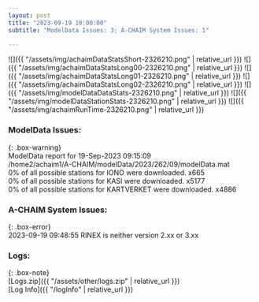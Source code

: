 ```yaml
---
layout: post
title: "2023-09-19 10:00:00"
subtitle: "ModelData Issues: 3; A-CHAIM System Issues: 1"

---
```


![]({{ "/assets/img/achaimDataStatsShort-2326210.png" | relative_url }})
![]({{ "/assets/img/achaimDataStatsLong00-2326210.png" | relative_url }})
![]({{ "/assets/img/achaimDataStatsLong01-2326210.png" | relative_url }})
![]({{ "/assets/img/achaimDataStatsLong02-2326210.png" | relative_url }})
![]({{ "/assets/img/modelDataDataStats-2326210.png" | relative_url }})
![]({{ "/assets/img/modelDataStationStats-2326210.png" | relative_url }})
![]({{ "/assets/img/achaimRunTime-2326210.png" | relative_url }})


### ModelData Issues:  
  
{: .box-warning}  
 ModelData report for 19-Sep-2023 09:15:09   
 /home2/achaim1/A-CHAIM/modelData/2023/262/09/modelData.mat   
 0% of all possible stations for IONO were downloaded. x665   
 0% of all possible stations for KASI were downloaded. x5177   
 0% of all possible stations for KARTVERKET were downloaded. x4886   
  
### A-CHAIM System Issues:  
  
{: .box-error}  
2023-09-19 09:48:55 RINEX is neither version 2.xx or 3.xx  

### Logs:  
  
{: .box-note}  
[Logs.zip]({{ "/assets/other/logs.zip" | relative_url }})  
[Log Info]({{ "/logInfo" | relative_url }})  

